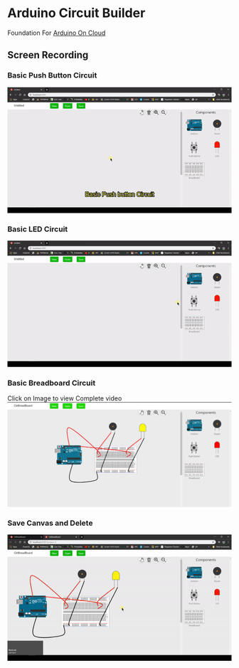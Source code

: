# Arduino Circuit Builder
Foundation For [Arduino On Cloud](http://simulation.iitbx.in/arduino/#/)

## Screen Recording

### Basic Push Button Circuit

![demo](Demo/Demo1.gif)

### Basic LED Circuit

![demo](Demo/Demo2.gif)

### Basic Breadboard Circuit

Click on Image to view Complete video
[![demo](Demo/Demo3.JPG)](https://youtu.be/a5IDBD8a39w)

### Save Canvas and Delete

![demo](Demo/Demo4.gif)

